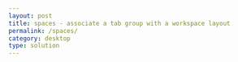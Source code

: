 ```yaml
---
layout: post
title: spaces - associate a tab group with a workspace layout
permalink: /spaces/
category: desktop
type: solution
---
```

